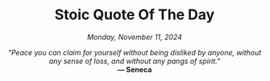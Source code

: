 <h1 align="center">Stoic Quote Of The Day</h1>

<p align="center"><em>Monday, November 11, 2024</em></p>

<p align="center">
  <em>"Peace you can claim for yourself without being disliked by anyone, without any sense of loss, and without any pangs of spirit."</em><br>
  <strong>— Seneca</strong>
</p>
